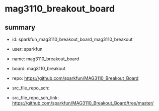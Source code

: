 # mag3110_breakout_board
 
## summary 
* id: sparkfun_mag3110_breakout_board_mag3110_breakout
* user: sparkfun
* name: mag3110_breakout_board
* board: mag3110_breakout
* repo: https://github.com/sparkfun/MAG3110_Breakout_Board



* src_file_repo_sch: 
* src_file_repo_sch_link: https://github.com/sparkfun/MAG3110_Breakout_Board/tree/master/






